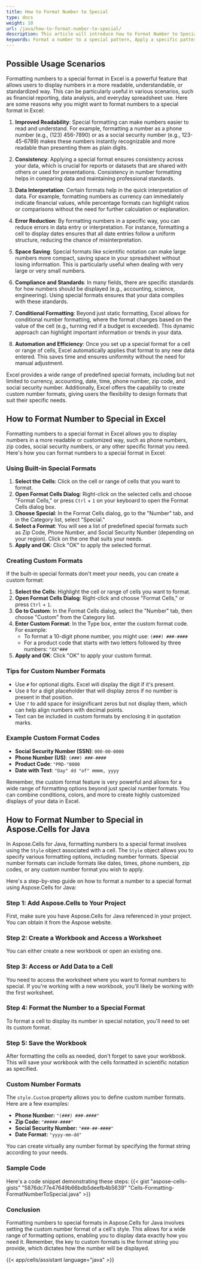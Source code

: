 ```yaml
---
title: How to Format Number to Special
type: docs
weight: 10
url: /java/how-to-format-number-to-special/
description: This article will introduce how to Format Number to Specialusing Aspose.Cells for Java API.
keywords: Format a number to a special pattern, Apply a specific pattern to format numbers, Customize number formatting to a unique style, Adjust the presentation of numbers to a distinct format, Transform numbers to follow a particular formatting rule, Format Number to Special
---
```


## **Possible Usage Scenarios**
Formatting numbers to a special format in Excel is a powerful feature that allows users to display numbers in a more readable, understandable, or standardized way. This can be particularly useful in various scenarios, such as financial reporting, data analysis, and everyday spreadsheet use. Here are some reasons why you might want to format numbers to a special format in Excel:

1. **Improved Readability**: Special formatting can make numbers easier to read and understand. For example, formatting a number as a phone number (e.g., (123) 456-7890) or as a social security number (e.g., 123-45-6789) makes these numbers instantly recognizable and more readable than presenting them as plain digits.

2. **Consistency**: Applying a special format ensures consistency across your data, which is crucial for reports or datasets that are shared with others or used for presentations. Consistency in number formatting helps in comparing data and maintaining professional standards.

3. **Data Interpretation**: Certain formats help in the quick interpretation of data. For example, formatting numbers as currency can immediately indicate financial values, while percentage formats can highlight ratios or comparisons without the need for further calculation or explanation.

4. **Error Reduction**: By formatting numbers in a specific way, you can reduce errors in data entry or interpretation. For instance, formatting a cell to display dates ensures that all date entries follow a uniform structure, reducing the chance of misinterpretation.

5. **Space Saving**: Special formats like scientific notation can make large numbers more compact, saving space in your spreadsheet without losing information. This is particularly useful when dealing with very large or very small numbers.

6. **Compliance and Standards**: In many fields, there are specific standards for how numbers should be displayed (e.g., accounting, science, engineering). Using special formats ensures that your data complies with these standards.

7. **Conditional Formatting**: Beyond just static formatting, Excel allows for conditional number formatting, where the format changes based on the value of the cell (e.g., turning red if a budget is exceeded). This dynamic approach can highlight important information or trends in your data.

8. **Automation and Efficiency**: Once you set up a special format for a cell or range of cells, Excel automatically applies that format to any new data entered. This saves time and ensures uniformity without the need for manual adjustment.

Excel provides a wide range of predefined special formats, including but not limited to currency, accounting, date, time, phone number, zip code, and social security number. Additionally, Excel offers the capability to create custom number formats, giving users the flexibility to design formats that suit their specific needs.

## **How to Format Number to Special in Excel**
Formatting numbers to a special format in Excel allows you to display numbers in a more readable or customized way, such as phone numbers, zip codes, social security numbers, or any other specific format you need. Here's how you can format numbers to a special format in Excel:

### Using Built-in Special Formats

1. **Select the Cells**: Click on the cell or range of cells that you want to format.
2. **Open Format Cells Dialog**: Right-click on the selected cells and choose "Format Cells," or press `Ctrl` + `1` on your keyboard to open the Format Cells dialog box.
3. **Choose Special**: In the Format Cells dialog, go to the "Number" tab, and in the Category list, select "Special."
4. **Select a Format**: You will see a list of predefined special formats such as Zip Code, Phone Number, and Social Security Number (depending on your region). Click on the one that suits your needs.
5. **Apply and OK**: Click "OK" to apply the selected format.

### Creating Custom Formats

If the built-in special formats don't meet your needs, you can create a custom format:

1. **Select the Cells**: Highlight the cell or range of cells you want to format.
2. **Open Format Cells Dialog**: Right-click and choose "Format Cells," or press `Ctrl` + `1`.
3. **Go to Custom**: In the Format Cells dialog, select the "Number" tab, then choose "Custom" from the Category list.
4. **Enter Custom Format**: In the Type box, enter the custom format code. For example:
   - To format a 10-digit phone number, you might use: `(###) ###-####`
   - For a product code that starts with two letters followed by three numbers: `"XX"###`
5. **Apply and OK**: Click "OK" to apply your custom format.

### Tips for Custom Number Formats

- Use `#` for optional digits. Excel will display the digit if it's present.
- Use `0` for a digit placeholder that will display zeros if no number is present in that position.
- Use `?` to add space for insignificant zeros but not display them, which can help align numbers with decimal points.
- Text can be included in custom formats by enclosing it in quotation marks.

### Example Custom Format Codes

- **Social Security Number (SSN)**: `000-00-0000`
- **Phone Number (US)**: `(###) ###-####`
- **Product Code**: `"PRD-"0000`
- **Date with Text**: `"Day" dd "of" mmmm, yyyy`

Remember, the custom format feature is very powerful and allows for a wide range of formatting options beyond just special number formats. You can combine conditions, colors, and more to create highly customized displays of your data in Excel.

## **How to Format Number to Special in Aspose.Cells for Java**
In Aspose.Cells for Java, formatting numbers to a special format involves using the `Style` object associated with a cell. The `Style` object allows you to specify various formatting options, including number formats. Special number formats can include formats like dates, times, phone numbers, zip codes, or any custom number format you wish to apply.

Here's a step-by-step guide on how to format a number to a special format using Aspose.Cells for Java:

### Step 1: Add Aspose.Cells to Your Project

First, make sure you have Aspose.Cells for Java referenced in your project. You can obtain it from the Aspose website.

### Step 2: Create a Workbook and Access a Worksheet
You can either create a new workbook or open an existing one. 

### Step 3: Access or Add Data to a Cell
You need to access the worksheet where you want to format numbers to special. If you're working with a new workbook, you'll likely be working with the first worksheet.

### Step 4: Format the Number to a Special Format
To format a cell to display its number in special notation, you'll need to set its custom format.

### Step 5: Save the Workbook
After formatting the cells as needed, don't forget to save your workbook. This will save your workbook with the cells formatted in scientific notation as specified.

### Custom Number Formats

The `style.Custom` property allows you to define custom number formats. Here are a few examples:

- **Phone Number:** `"(###) ###-####"`
- **Zip Code:** `"#####-####"`
- **Social Security Number:** `"###-##-####"`
- **Date Format:** `"yyyy-mm-dd"`

You can create virtually any number format by specifying the format string according to your needs.

### Sample Code

Here's a code snippet demonstrating these steps:
{{< gist "aspose-cells-gists" "5876dc77e47649b66bdb5deefb4b5639" "Cells-Formatting-FormatNumberToSpecial.java" >}}

### Conclusion

Formatting numbers to special formats in Aspose.Cells for Java involves setting the custom number format of a cell's style. This allows for a wide range of formatting options, enabling you to display data exactly how you need it. Remember, the key to custom formats is the format string you provide, which dictates how the number will be displayed.

{{< app/cells/assistant language="java" >}}
